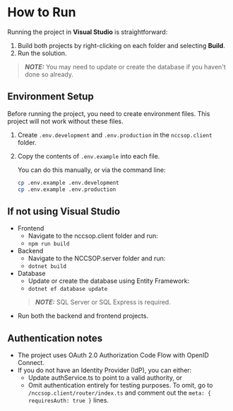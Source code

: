 # How to Run

Running the project in **Visual Studio** is straightforward:

1. Build both projects by right-clicking on each folder and selecting **Build**.  
2. Run the solution.
> **_NOTE:_** You may need to update or create the database if you haven't done so already.

## Environment Setup
Before running the project, you need to create environment files.  This project will not work without these files.

1. Create `.env.development` and `.env.production` in the `nccsop.client` folder.  
2. Copy the contents of `.env.example` into each file.  

   You can do this manually, or via the command line:

   ```bash
   cp .env.example .env.development
   cp .env.example .env.production

## If not using Visual Studio
- Frontend
   - Navigate to the nccsop.client folder and run:
   - `npm run build`
- Backend
   - Navigate to the NCCSOP.server folder and run:
   - `dotnet build`
- Database
   - Update or create the database using Entity Framework:
   - `dotnet ef database update`
  > **_NOTE:_**  SQL Server or SQL Express is required.
- Run both the backend and frontend projects.

## Authentication notes
- The project uses OAuth 2.0 Authorization Code Flow with OpenID Connect.
- If you do not have an Identity Provider (IdP), you can either:
    - Update authService.ts to point to a valid authority, or
    - Omit authentication entirely for testing purposes. To omit, go to `/nccsop.client/router/index.ts` and comment out the `meta: { requiresAuth: true }` lines.
